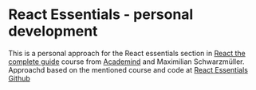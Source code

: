 # React Essentials - personal development

This is a personal approach for the React essentials section in [React the complete guide](https://pro.academind.com/p/react-the-complete-guide-course) course from [Academind](https://academind.com/) and Maximilian Schwarzmüller. Approachd based on the mentioned course and code at [React Essentials Github](https://github.com/academind/react-complete-guide-course-resources/blob/main/attachments/03%20React%20Essentials/01-starting-project.zip)
